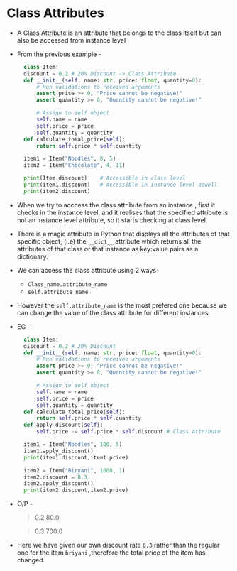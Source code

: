 # Class Attributes
  
+ A Class Attribute is an attribute that belongs to the class itself but can also be accessed from instance level
+ From the previous example - 
  ```.py
    class Item:
    discount = 0.2 # 20% Discount -> Class Attribute
    def __init__(self, name: str, price: float, quantity=0):
        # Run validations to received arguments
        assert price >= 0, "Price cannot be negative!"
        assert quantity >= 0, "Quantity cannot be negative!"

        # Assign to self object    
        self.name = name
        self.price = price
        self.quantity = quantity
    def calculate_total_price(self):
        return self.price * self.quantity

    item1 = Item("Noodles", 8, 5)
    item2 = Item("Chocolate", 4, 11)

    print(Item.discount)    # Accessible in class level
    print(item1.discount)   # Accessible in instance level aswell
    print(item2.discount)
  ```
+ When we try to acccess the class attribute from an instance , first it checks in the instance level, and it realises that the specified attribute is not an instance level attribute, so it starts checking at class level.         
+ There is a magic attribute in Python that displays all the attributes of that specific object, (i.e) the ```__dict__``` attribute which returns all the attributes of that class or that instance as key:value pairs as a dictionary.
+ We can access the class attribute using 2 ways-
  + ```Class_name.attribute_name```
  + ```self.attribute_name```
+ However the ```self.attribute_name``` is the most prefered one because we can change the value of the class attribute for different instances.
+ EG - 
  ```.py
    class Item:
    discount = 0.2 # 20% Discount
    def __init__(self, name: str, price: float, quantity=0):
        # Run validations to received arguments
        assert price >= 0, "Price cannot be negative!"
        assert quantity >= 0, "Quantity cannot be negative!"

        # Assign to self object    
        self.name = name
        self.price = price
        self.quantity = quantity
    def calculate_total_price(self):
        return self.price * self.quantity
    def apply_discount(self):
        self.price -= self.price * self.discount # Class Attribute

    item1 = Item("Noodles", 100, 5)
    item1.apply_discount()
    print(item1.discount,item1.price)

    item2 = Item("Biryani", 1000, 1)
    item2.discount = 0.3
    item2.apply_discount()
    print(item2.discount,item2.price)

  ```
+ O/P -
    >0.2 80.0
    
    >0.3 700.0
  
+ Here we have given our own discount rate ```0.3``` rather than the regular one for the item ```briyani``` ,therefore the total price of the item has changed.





